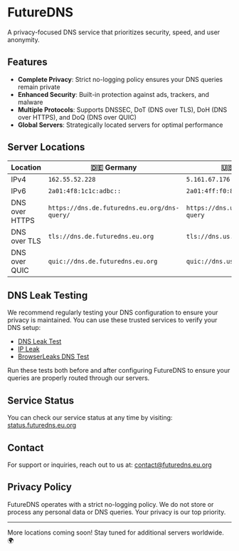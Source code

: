 # FutureDNS

A privacy-focused DNS service that prioritizes security, speed, and user anonymity.

## Features

- **Complete Privacy**: Strict no-logging policy ensures your DNS queries remain private
- **Enhanced Security**: Built-in protection against ads, trackers, and malware
- **Multiple Protocols**: Supports DNSSEC, DoT (DNS over TLS), DoH (DNS over HTTPS), and DoQ (DNS over QUIC)
- **Global Servers**: Strategically located servers for optimal performance

## Server Locations

| Location | 🇩🇪 Germany | 🇺🇸 United States |
|----------|------------|-----------------|
| IPv4 | `162.55.52.228` | `5.161.67.176` |
| IPv6 | `2a01:4f8:1c1c:adbc::` | `2a01:4ff:f0:87a2::` |
| DNS over HTTPS | `https://dns.de.futuredns.eu.org/dns-query/` | `https://dns.us.futuredns.eu.org/dns-query` |
| DNS over TLS | `tls://dns.de.futuredns.eu.org` | `tls://dns.us.futuredns.eu.org` |
| DNS over QUIC | `quic://dns.de.futuredns.eu.org` | `quic://dns.us.futuredns.eu.org` |

## DNS Leak Testing

We recommend regularly testing your DNS configuration to ensure your privacy is maintained. You can use these trusted services to verify your DNS setup:

- [DNS Leak Test](https://www.dnsleaktest.com)
- [IP Leak](https://ipleak.net)
- [BrowserLeaks DNS Test](https://browserleaks.com/dns)

Run these tests both before and after configuring FutureDNS to ensure your queries are properly routed through our servers.

## Service Status

You can check our service status at any time by visiting:
[status.futuredns.eu.org](https://status.futuredns.eu.org/)

## Contact

For support or inquiries, reach out to us at:
[contact@futuredns.eu.org](mailto:contact@futuredns.eu.org)

## Privacy Policy

FutureDNS operates with a strict no-logging policy. We do not store or process any personal data or DNS queries. Your privacy is our top priority.

---

More locations coming soon! Stay tuned for additional servers worldwide. 🌍
